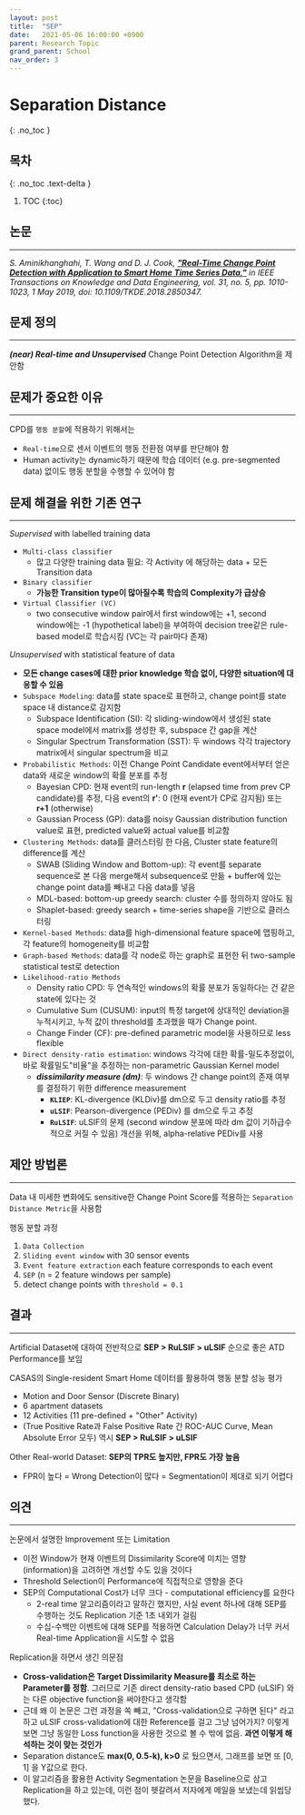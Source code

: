 ```yaml
---
layout: post
title:  "SEP"
date:   2021-05-06 16:00:00 +0900
parent: Research Topic
grand_parent: School
nav_order: 3
---
```

# Separation Distance
{: .no_toc }

## 목차
{: .no_toc .text-delta }

1. TOC
{:toc}

## 논문
---
_S. Aminikhanghahi, T. Wang and D. J. Cook, [**"Real-Time Change Point Detection with Application to Smart Home Time Series Data,"**] in IEEE Transactions on Knowledge and Data Engineering, vol. 31, no. 5, pp. 1010-1023, 1 May 2019, doi: 10.1109/TKDE.2018.2850347._

[**"Real-Time Change Point Detection with Application to Smart Home Time Series Data,"**]: https://ieeexplore.ieee.org/document/8395405

## 문제 정의
---
***(near) Real-time and Unsupervised*** Change Point Detection Algorithm을 제안함

## 문제가 중요한 이유
---
CPD를 `행동 분할`에 적용하기 위해서는 
* `Real-time`으로 센서 이벤트의 행동 전환점 여부를 판단해야 함
* Human activity는 dynamic하기 때문에 학습 데이터 (e.g. pre-segmented data) 없이도 행동 분할을 수행할 수 있어야 함

## 문제 해결을 위한 기존 연구
---
*Supervised* with labelled training data
  - `Multi-class classifier`
    - 많고 다양한 training data 필요: 각 Activity 에 해당하는 data + 모든 Transition data
  - `Binary classifier`
    - **가능한 Transition type이 많아질수록 학습의 Complexity가 급상승**
  - `Virtual Classifier (VC)`
    - two consecutive window pair에서 first window에는 +1, second window에는 -1 (hypothetical label)을 부여하여 decision tree같은 rule-based model로 학습시킴 (VC는 각 pair마다 존재)

*Unsupervised* with statistical feature of data
  - **모든 change cases에 대한 prior knowledge 학습 없이, 다양한 situation에 대응할 수 있음**
  - `Subspace Modeling`: data를 state space로 표현하고, change point를 state space 내 distance로 감지함
      - Subspace Identification (SI): 각 sliding-window에서 생성된 state space model에서 matrix를 생성한 후, subspace 간 gap을 계산
      - Singular Spectrum Transformation (SST): 두 windows 각각 trajectory matrix에서 singular spectrum을 비교
  - `Probabilistic Methods`: 이전 Change Point Candidate event에서부터 얻은 data와 새로운 window의 확률 분포를 추정
      - Bayesian CPD: 현재 event의 run-length **r** (elapsed time from prev CP candidate)를 추정, 다음 event의 **r'**: 0 (현재 event가 CP로 감지됨) 또는 **r+1** (otherwise)
      - Gaussian Process (GP): data를 noisy Gaussian distribution function value로 표현, predicted value와 actual value를 비교함
  - `Clustering Methods`: data를 클러스터링 한 다음, Cluster state feature의 difference를 계산
      - SWAB (Sliding Window and Bottom-up): 각 event를 separate sequence로 본 다음 merge해서 subsequence로 만듦 + buffer에 있는 change point data를 빼내고 다음 data를 넣음
      - MDL-based: bottom-up greedy search: cluster 수를 정의하지 않아도 됨
      - Shaplet-based: greedy search + time-series shape을 기반으로 클러스터링
  - `Kernel-based Methods`: data를 high-dimensional feature space에 맵핑하고, 각 feature의 homogeneity를 비교함
  - `Graph-based Methods`: data를 각 node로 하는 graph로 표현한 뒤 two-sample statistical test로 detection
  - `Likelihood-ratio Methods`
      - Density ratio CPD: 두 연속적인 windows의 확률 분포가 동일하다는 건 같은 state에 있다는 것
      - Cumulative Sum (CUSUM): input의 특정 target에 상대적인 deviation을 누적시키고, 누적 값이 threshold를 초과했을 때가 Change point.
      - Change Finder (CF): pre-defined parametric model을 사용하므로 less flexible
  - `Direct density-ratio estimation`: windows 각각에 대한 확률-밀도추정없이, 바로 확률밀도"비율"을 추정하는 non-parametric Gaussian Kernel model 
    - ***dissimilarity measure (dm)***: 두 windows 간 change point의 존재 여부를 결정하기 위한 difference measurement
      - **`KLIEP`**: KL-divergence (KLDiv)를 dm으로 두고 density ratio를 추정
      - **`uLSIF`**: Pearson-divergence (PEDiv) 를 dm으로 두고 추정
      - **`RuLSIF`**: uLSIF의 문제 (second window 분포에 따라 dm 값이 기하급수적으로 커질 수 있음) 개선을 위해, alpha-relative PEDiv를 사용
      
    
## 제안 방법론
---
Data 내 미세한 변화에도 sensitive한 Change Point Score를 적용하는 `Separation Distance Metric`을 사용함
  
행동 분할 과정
  1. `Data Collection`
  2. `Sliding event window` with 30 sensor events
  3. `Event feature extraction` each feature corresponds to each event
  4. `SEP` (n = 2 feature windows per sample)
  5. detect change points with `threshold = 0.1`

## 결과
---
Artificial Dataset에 대하여 전반적으로 **SEP > RuLSIF > uLSIF** 순으로 좋은 ATD Performance를 보임
    
CASAS의 Single-resident Smart Home 데이터를 활용하여 행동 분할 성능 평가
  - Motion and Door Sensor (Discrete Binary)
  - 6 apartment datasets
  - 12 Activities (11 pre-defined + "Other" Activity)
  - (True Positive Rate과 False Positive Rate 간 ROC-AUC Curve, Mean Absolute Error 모두) 역시 **SEP > RuLSIF > uLSIF**
      
Other Real-world Dataset: **SEP의 TPR도 높지만, FPR도 가장 높음**
  - FPR이 높다 = Wrong Detection이 많다 = Segmentation이 제대로 되기 어렵다
  
## 의견
---
논문에서 설명한 Improvement 또는 Limitation
- 이전 Window가 현재 이벤트의 Dissimilarity Score에 미치는 영향 (information)을 고려하면 개선할 수도 있을 것이다
- Threshold Selection이 Performance에 직접적으로 영향을 준다
- SEP의 Computational Cost가 너무 크다 - computational efficiency를 요한다
  - 2-real time 알고리즘이라고 말하긴 했지만, 사실 event 하나에 대해 SEP를 수행하는 것도 Replication 기준 1초 내외가 걸림
  - 수십-수백만 이벤트에 대해 SEP를 적용하면 Calculation Delay가 너무 커서 Real-time Application을 시도할 수 없음

Replication을 하면서 생긴 의문점
  - **Cross-validation은 Target Dissimilarity Measure를 최소로 하는 Parameter를 정함**.
   그러므로 기존 direct density-ratio based CPD (uLSIF) 와는 다른 objective function을 써야한다고 생각함
  - 근데 왜 이 논문은 그런 과정을 쏙 빼고, "Cross-validation으로 구하면 된다" 라고 하고 uLSIF cross-validation에 대한 Reference를 걸고 그냥 넘어가지?
   이렇게 보면 그냥 동일한 Loss function을 사용한 것으로 볼 수 밖에 없음. **과연 이렇게 해석하는 것이 맞는 것인가**
  - Separation distance도 **max(0, 0.5-k), k>0** 로 뒀으면서, 그래프를 보면 또 [0, 1] 을 Y값으로 한다.
  - 이 알고리즘을 활용한 Activity Segmentation 논문을 Baseline으로 삼고 Replication을 하고 있는데, 이런 점이 헷갈려서 저자에게 메일을 보냈는데 읽씹당했다.